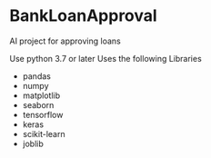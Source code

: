 # BankLoanApproval
AI project for approving loans

Use python 3.7 or later
Uses the following Libraries
- pandas
- numpy
- matplotlib
- seaborn
- tensorflow
- keras
- scikit-learn
- joblib
